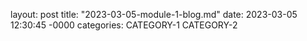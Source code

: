 layout: post
title: "2023-03-05-module-1-blog.md"
date: 2023-03-05 12:30:45 -0000
categories: CATEGORY-1 CATEGORY-2
